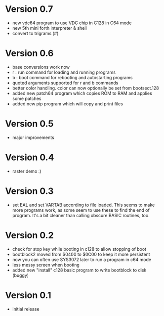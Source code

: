 Version 0.7
===========
- new vdc64 program to use VDC chip in C128 in C64 mode 
- new 5th mini forth interpreter & shell
- convert to trigrams (#)

Version 0.6
===========
- base conversions work now
- r : run command for loading and running programs
- b : boot command for rebooting and autostarting programs
- quoted arguments supported for r and b commands
- better color handling. color can now optionally be set from bootsect.128
- added new patch64 program which copies ROM to RAM and applies some patches
- added new pip program which will copy and print files

Version 0.5
===========
- major improvements

Version 0.4
===========
- raster demo :)

Version 0.3
===========
- set EAL and set VARTAB according to file loaded. 
  This seems to make more programs work, as some seem to use these to find the end of program. 
  It's a bit cleaner than calling obscure BASIC routines, too.

Version 0.2
===========
- check for stop key while booting in c128 to allow stopping of boot
- bootblock2 moved from $0400 to $0C00 to keep it more persistent
- now you can often use SYS3072 later to run a program in c64 mode
- less messy screen when booting
- added new "install" c128 basic program to write bootblock to disk (buggy)

Version 0.1
===========
- initial release
